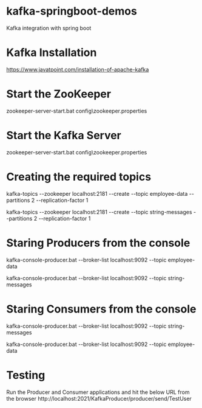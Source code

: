 # kafka-springboot-demos
Kafka integration with spring boot

# Kafka Installation
https://www.javatpoint.com/installation-of-apache-kafka

# Start the ZooKeeper
zookeeper-server-start.bat config\zookeeper.properties

# Start the Kafka Server
zookeeper-server-start.bat config\zookeeper.properties

# Creating the required topics
kafka-topics --zookeeper localhost:2181 --create --topic employee-data --partitions 2 --replication-factor 1

kafka-topics --zookeeper localhost:2181 --create --topic string-messages --partitions 2 --replication-factor 1

# Staring Producers from the console
kafka-console-producer.bat --broker-list localhost:9092 --topic employee-data

kafka-console-producer.bat --broker-list localhost:9092 --topic string-messages

# Staring Consumers from the console
kafka-console-producer.bat --broker-list localhost:9092 --topic string-messages

kafka-console-producer.bat --broker-list localhost:9092 --topic employee-data

# Testing
Run the Producer and Consumer applications and hit the below URL from the browser
http://localhost:2021/KafkaProducer/producer/send/TestUser
